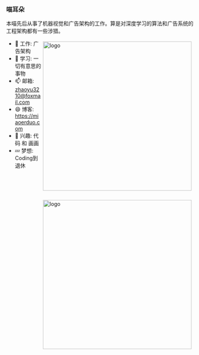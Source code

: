 ### 喵耳朵

本喵先后从事了机器视觉和广告架构的工作。算是对深度学习的算法和广告系统的工程架构都有一些涉猎。

<img src="https://github-readme-stats.vercel.app/api?username=miaoerduo&show_icons=true&theme=radical" alt="logo" width="400" align="right" style="margin: 5px; margin-bottom: 20px;" />

- 🔭 工作: 广告架构
- 🌱 学习: 一切有意思的事物
- 📫 邮箱: [zhaoyu3210@foxmail.com](mailto://zhaoyu3210@foxmail.com)
- 😄 博客: https://miaoerduo.com
- 💖 兴趣: 代码 和 画画
- 💤 梦想: Coding到退休

<img src="https://github-readme-stats.vercel.app/api/top-langs/?username=miaoerduo&layout=compact&theme=radical&hide=html,javascript,css,vue" alt="logo" width="400" align="right" style="margin: 5px; margin-bottom: 20px;" />

